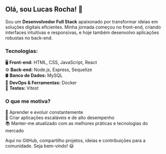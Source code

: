 ## Olá, sou Lucas Rocha! 👋

Sou um **Desenvolvedor Full Stack** apaixonado por transformar ideias em soluções digitais eficientes. Minha jornada começou no front-end, criando interfaces intuitivas e responsivas, e hoje também desenvolvo aplicações robustas no back-end.

### Tecnologias:

🖥️ **Front-end:** HTML, CSS, JavaScript, React  
⚙️ **Back-end:** Node.js, Express, Sequelize  
🛢️ **Banco de Dados:** MySQL  
🐳 **DevOps & Ferramentas:** Docker  
🧪 **Testes:** Vitest  

### O que me motiva?

🚀 Aprender e evoluir constantemente  
🔧 Criar aplicações escaláveis e de alto desempenho  
📚 Manter-me atualizado com as melhores práticas e tecnologias do mercado  

Aqui no GitHub, compartilho projetos, ideias e contribuições para a comunidade. Seja bem-vindo! 😃

<!--
**lucasrochabz/lucasrochabz** is a ✨ _special_ ✨ repository because its `README.md` (this file) appears on your GitHub profile.

Here are some ideas to get you started:

- 🔭 I’m currently working on ...
- 🌱 I’m currently learning ...
- 👯 I’m looking to collaborate on ...
- 🤔 I’m looking for help with ...
- 💬 Ask me about ...
- 📫 How to reach me: ...
- 😄 Pronouns: ...
- ⚡ Fun fact: ...
-->

